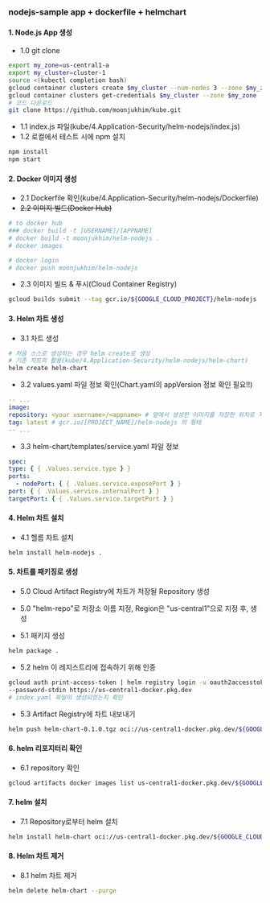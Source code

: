### nodejs-sample app + dockerfile + helmchart

#### 1. Node.js App 생성

- 1.0 git clone

```bash
export my_zone=us-central1-a
export my_cluster=cluster-1
source <(kubectl completion bash)
gcloud container clusters create $my_cluster --num-nodes 3 --zone $my_zone --enable-ip-alias
gcloud container clusters get-credentials $my_cluster --zone $my_zone
# 코드 다운로드
git clone https://github.com/moonjukhim/kube.git
```

- 1.1 index.js 파일(kube/4.Application-Security/helm-nodejs/index.js)
- 1.2 로컬에서 테스트 시에 npm 설치

```bash
npm install
npm start
```

#### 2. Docker 이미지 생성

- 2.1 Dockerfile 확인(kube/4.Application-Security/helm-nodejs/Dockerfile)
- ~~2.2 이미지 빌드(Docker Hub)~~

```bash
# to docker hub 
### docker build -t [USERNAME]/[APPNAME]
# docker build -t moonjukhim/helm-nodejs .
# docker images

# docker login
# docker push moonjukhim/helm-nodejs
```

- 2.3 이미지 빌드 & 푸시(Cloud Container Registry)

```bash
gcloud builds submit --tag gcr.io/${GOOGLE_CLOUD_PROJECT}/helm-nodejs .
```

#### 3. Helm 차트 생성

- 3.1 차트 생성

```bash
# 처음 스스로 생성하는 경우 helm create로 생성
# 기존 차트의 활용(kube/4.Application-Security/helm-nodejs/helm-chart)
helm create helm-chart
```

- 3.2 values.yaml 파일 정보 확인(Chart.yaml의 appVersion 정보 확인 필요!!)

```yaml
-- ...
image:
repository: <your username>/<appname> # 앞에서 생성한 이미지를 저장한 위치로 지정
tag: latest # gcr.io/[PROJECT_NAME]/helm-nodejs 의 형태
-- ...
```

- 3.3 helm-chart/templates/service.yaml 파일 정보

```yaml
spec:
type: { { .Values.service.type } }
ports:
  - nodePort: { { .Values.service.exposePort } }
port: { { .Values.service.internalPort } }
targetPort: { { .Values.service.targetPort } }
```

#### 4. Helm 차트 설치

- 4.1 헬름 차트 설치

```bash
helm install helm-nodejs .
```

#### 5. 차트를 패키징로 생성

- 5.0 Cloud Artifact Registry에 차트가 저장될 Repository 생성
- 5.0 "helm-repo"로 저장소 이름 지정, Region은 "us-central1"으로 지정 후, 생성

- 5.1 패키지 생성

```bash
helm package .
```

- 5.2 helm 이 레지스트리에 접속하기 위해 인증

```bash
gcloud auth print-access-token | helm registry login -u oauth2accesstoken \
--password-stdin https://us-central1-docker.pkg.dev
# index.yaml 파일이 생성되었는지 확인
```

- 5.3 Artifact Registry에 차트 내보내기

```bash
helm push helm-chart-0.1.0.tgz oci://us-central1-docker.pkg.dev/${GOOGLE_CLOUD_PROJECT}/helm-repo
```

#### 6. helm 리포지터리 확인

- 6.1 repository 확인

```bash
gcloud artifacts docker images list us-central1-docker.pkg.dev/${GOOGLE_CLOUD_PROJECT}/helm-repo
```

#### 7. helm 설치

- 7.1 Repository로부터 helm 설치

```bash
helm install helm-chart oci://us-central1-docker.pkg.dev/${GOOGLE_CLOUD_PROJECT}/helm-repo/helm-chart --version 0.1.0
```

#### 8. Helm 차트 제거

- 8.1 helm 차트 제거

```bash
helm delete helm-chart --purge
```
